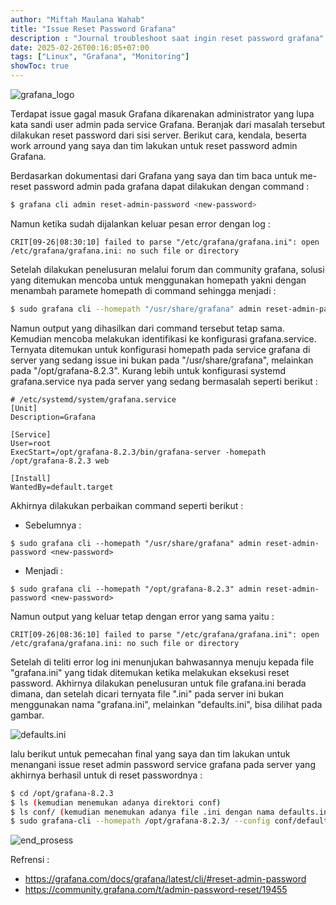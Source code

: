 ```yaml
---
author: "Miftah Maulana Wahab"
title: "Issue Reset Password Grafana"
description : "Journal troubleshoot saat ingin reset password grafana"
date: 2025-02-26T00:16:05+07:00
tags: ["Linux", "Grafana", "Monitoring"]
showToc: true
---
```


![grafana_logo](https://miftah-maulana.my.id/assets/images/Grafana_issue/grafana_logo.png)

Terdapat issue gagal masuk Grafana dikarenakan administrator yang lupa kata sandi user admin pada service Grafana. Beranjak dari masalah tersebut dilakukan reset password dari sisi server. Berikut cara, kendala, 
beserta work arround yang saya dan tim lakukan untuk reset password admin Grafana.

Berdasarkan dokumentasi dari Grafana yang saya dan tim baca untuk me-reset password admin pada grafana dapat dilakukan dengan command :

```bash
$ grafana cli admin reset-admin-password <new-password>
```

Namun ketika sudah dijalankan keluar pesan error dengan log : 

```log
CRIT[09-26|08:30:10] failed to parse "/etc/grafana/grafana.ini": open /etc/grafana/grafana.ini: no such file or directory
```

Setelah dilakukan penelusuran melalui forum dan community grafana, solusi yang ditemukan mencoba untuk menggunakan homepath yakni dengan menambah paramete homepath di command sehingga menjadi :
```bash
$ sudo grafana cli --homepath "/usr/share/grafana" admin reset-admin-password  <new-pasword>
```
Namun output yang dihasilkan dari command tersebut tetap sama. Kemudian mencoba melakukan identifikasi ke konfigurasi grafana.service. Ternyata ditemukan untuk konfigurasi homepath pada service grafana di server 
yang sedang issue ini bukan pada "/usr/share/grafana", melainkan pada "/opt/grafana-8.2.3". Kurang lebih untuk konfigurasi systemd grafana.service nya pada server yang sedang bermasalah seperti berikut :

```shell
# /etc/systemd/system/grafana.service
[Unit]
Description=Grafana

[Service]
User=root
ExecStart=/opt/grafana-8.2.3/bin/grafana-server -homepath /opt/grafana-8.2.3 web

[Install]
WantedBy=default.target
```

Akhirnya dilakukan perbaikan command seperti berikut :
- Sebelumnya :
```shell
$ sudo grafana cli --homepath "/usr/share/grafana" admin reset-admin-password <new-password>
```
- Menjadi :
```shell
$ sudo grafana cli --homepath "/opt/grafana-8.2.3" admin reset-admin-password <new-password>
```

Namun output yang keluar tetap dengan error yang sama yaitu :

```log
CRIT[09-26|08:36:10] failed to parse "/etc/grafana/grafana.ini": open /etc/grafana/grafana.ini: no such file or directory
```
Setelah di teliti error log ini menunjukan bahwasannya menuju kepada file "grafana.ini" yang tidak ditemukan ketika melakukan eksekusi reset password. Akhirnya dilakukan penelusuran untuk file grafana.ini 
berada dimana, dan setelah dicari ternyata file ".ini" pada server ini bukan menggunakan nama "grafana.ini", melainkan "defaults.ini", bisa dilihat pada gambar.

![defaults.ini](https://miftah-maulana.my.id/assets/images/Grafana_issue/defaults_ini.png)

lalu berikut untuk pemecahan final yang saya dan tim lakukan untuk menangani issue reset admin password service grafana pada server yang akhirnya berhasil untuk di reset passwordnya :

```bash
$ cd /opt/grafana-8.2.3 
$ ls (kemudian menemukan adanya direktori conf)
$ ls conf/ (kemudian menemukan adanya file .ini dengan nama defaults.ini, bukan grafana.ini)
$ sudo grafana-cli --homepath /opt/grafana-8.2.3/ --config conf/defaults.ini admin reset-admin-password <new-password> (menambahkan parameter --config agar pada saat command dijalankan mengarah ke konfig defaults.ini)
```
![end_prosess](https://miftah-maulana.my.id/assets/images/Grafana_issue/end_process_password_success_reset.png)


Refrensi :
- https://grafana.com/docs/grafana/latest/cli/#reset-admin-password
- https://community.grafana.com/t/admin-password-reset/19455
